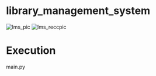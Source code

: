 # library_management_system
![lms_pic](https://github.com/aneesazc/library_management_system/assets/41589553/6b1905b9-e1b7-45b0-98e5-d5d6a16d915a)
![lms_reccpic](https://github.com/aneesazc/library_management_system/assets/41589553/a4b61454-c299-4400-8849-5cc0e3ef5bec)
# Execution
main.py
